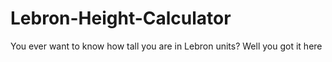 # Lebron-Height-Calculator
You ever want to know how tall you are in Lebron units? Well you got it here
